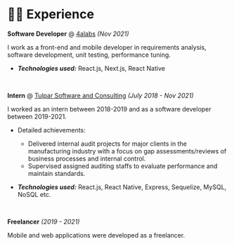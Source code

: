 # 👨‍💻 Experience

**Software Developer** @ [4alabs](https://www.4alabs.io/) _(Nov 2021)_

I work as a front-end and mobile developer in requirements analysis, software development, unit testing, performance tuning.

- _**Technologies used:**_ React.js, Next.js, React Native

&nbsp;

**Intern** @ [Tulpar Software and Consulting](https://www.tulparyazilim.com.tr/) _(July 2018 - Nov 2021)_

I worked as an intern between 2018-2019 and as a software developer between 2019-2021.

- Detailed achievements:

  - Delivered internal audit projects for major clients in the manufacturing industry with a focus on gap assessments/reviews of business processes and internal control.
  - Supervised assigned auditing staffs to evaluate performance and maintain standards.

- _**Technologies used:**_ React.js, React Native, Express, Sequelize, MySQL, NoSQL etc.

&nbsp;

**Freelancer** _(2019 - 2021)_

Mobile and web applications were developed as a freelancer.
